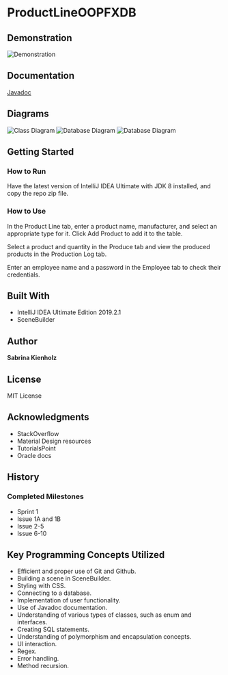 # ProductLineOOPFXDB


## Demonstration
![Demonstration](https://i.imgur.com/Vl2FUC4.gif)

## Documentation
[Javadoc](https://snkienholz.github.io/ProductLineOOPFXDB/)

## Diagrams
![Class Diagram](https://imgur.com/OU2yeDe.png)
![Database Diagram](https://imgur.com/LR4KbEh.png)
![Database Diagram](https://imgur.com/wiZ7SMB.png)

## Getting Started
### How to Run
Have the latest version of IntelliJ IDEA Ultimate with JDK 8 installed, and copy the repo zip file.

### How to Use
In the Product Line tab, enter a product name, manufacturer, and select an appropriate type for it. Click Add Product to add it to 
the table.

Select a product and quantity in the Produce tab and view the produced products in the Production Log tab.

Enter an employee name and a password in the Employee tab to check their credentials.

## Built With
- IntelliJ IDEA Ultimate Edition 2019.2.1
- SceneBuilder

## Author
**Sabrina Kienholz**

## License
MIT License

## Acknowledgments
- StackOverflow
- Material Design resources
- TutorialsPoint
- Oracle docs

## History
### Completed Milestones
- Sprint 1
- Issue 1A and 1B
- Issue 2-5
- Issue 6-10

## Key Programming Concepts Utilized
- Efficient and proper use of Git and Github.
- Building a scene in SceneBuilder.
- Styling with CSS.
- Connecting to a database.
- Implementation of user functionality.
- Use of Javadoc documentation.
- Understanding of various types of classes, such as enum and interfaces.
- Creating SQL statements.
- Understanding of polymorphism and encapsulation concepts.
- UI interaction.
- Regex.
- Error handling.
- Method recursion.
